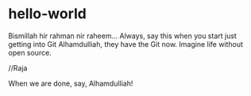 # hello-world

Bismillah hir rahman nir raheem... 
Always, say this when you start
just getting into Git
Alhamdulliah, they have the Git now.
Imagine life without open source.


//Raja 

When we are done, say, Alhamdulliah!
